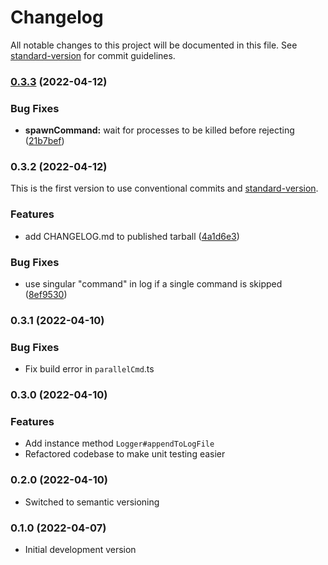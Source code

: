 # Changelog

All notable changes to this project will be documented in this file. See [standard-version](https://github.com/conventional-changelog/standard-version) for commit guidelines.

### [0.3.3](https://github.com/jonisavo/parallel-cmd/compare/v0.3.2...v0.3.3) (2022-04-12)


### Bug Fixes

* **spawnCommand:** wait for processes to be killed before rejecting ([21b7bef](https://git.savolainen.io/joni/parallel-cmd/commit/21b7bef8ec9f12c0d66a48e7922b2a8ac0857ad7))

### 0.3.2 (2022-04-12)
This is the first version to use conventional commits and [standard-version](https://github.com/conventional-changelog/standard-version).


### Features

* add CHANGELOG.md to published tarball ([4a1d6e3](https://git.savolainen.io/joni/parallel-cmd/commit/4a1d6e34d19a3162e26c8f150cfcce9303c5e6b0))


### Bug Fixes

* use singular "command" in log if a single command is skipped ([8ef9530](https://git.savolainen.io/joni/parallel-cmd/commit/8ef953040bfd10126c87544e1a39346317cc7854))

### 0.3.1 (2022-04-10)


### Bug Fixes

* Fix build error in `parallelCmd`.ts

### 0.3.0 (2022-04-10)


### Features

* Add instance method `Logger#appendToLogFile`
* Refactored codebase to make unit testing easier

### 0.2.0 (2022-04-10)
- Switched to semantic versioning

### 0.1.0 (2022-04-07)
- Initial development version